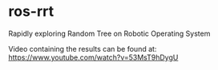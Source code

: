 # ros-rrt
Rapidly exploring Random Tree on Robotic Operating System

Video containing the results can be found at:
https://www.youtube.com/watch?v=53MsT9hDygU
